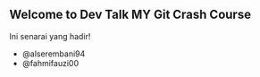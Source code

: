 ## Welcome to Dev Talk MY Git Crash Course

Ini senarai yang hadir!
- @alserembani94
- @fahmifauzi00